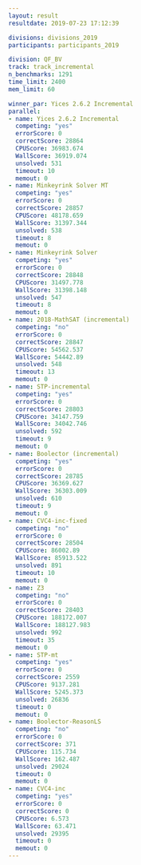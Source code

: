 ```yaml
---
layout: result
resultdate: 2019-07-23 17:12:39

divisions: divisions_2019
participants: participants_2019

division: QF_BV
track: track_incremental
n_benchmarks: 1291
time_limit: 2400
mem_limit: 60

winner_par: Yices 2.6.2 Incremental
parallel:
- name: Yices 2.6.2 Incremental
  competing: "yes"
  errorScore: 0
  correctScore: 28864
  CPUScore: 36983.674
  WallScore: 36919.074
  unsolved: 531
  timeout: 10
  memout: 0
- name: Minkeyrink Solver MT
  competing: "yes"
  errorScore: 0
  correctScore: 28857
  CPUScore: 48178.659
  WallScore: 31397.344
  unsolved: 538
  timeout: 8
  memout: 0
- name: Minkeyrink Solver
  competing: "yes"
  errorScore: 0
  correctScore: 28848
  CPUScore: 31497.778
  WallScore: 31398.148
  unsolved: 547
  timeout: 8
  memout: 0
- name: 2018-MathSAT (incremental)
  competing: "no"
  errorScore: 0
  correctScore: 28847
  CPUScore: 54562.537
  WallScore: 54442.89
  unsolved: 548
  timeout: 13
  memout: 0
- name: STP-incremental
  competing: "yes"
  errorScore: 0
  correctScore: 28803
  CPUScore: 34147.759
  WallScore: 34042.746
  unsolved: 592
  timeout: 9
  memout: 0
- name: Boolector (incremental)
  competing: "yes"
  errorScore: 0
  correctScore: 28785
  CPUScore: 36369.627
  WallScore: 36303.009
  unsolved: 610
  timeout: 9
  memout: 0
- name: CVC4-inc-fixed
  competing: "no"
  errorScore: 0
  correctScore: 28504
  CPUScore: 86002.89
  WallScore: 85913.522
  unsolved: 891
  timeout: 10
  memout: 0
- name: Z3
  competing: "no"
  errorScore: 0
  correctScore: 28403
  CPUScore: 188172.007
  WallScore: 188127.983
  unsolved: 992
  timeout: 35
  memout: 0
- name: STP-mt
  competing: "yes"
  errorScore: 0
  correctScore: 2559
  CPUScore: 9137.281
  WallScore: 5245.373
  unsolved: 26836
  timeout: 0
  memout: 0
- name: Boolector-ReasonLS
  competing: "no"
  errorScore: 0
  correctScore: 371
  CPUScore: 115.734
  WallScore: 162.487
  unsolved: 29024
  timeout: 0
  memout: 0
- name: CVC4-inc
  competing: "yes"
  errorScore: 0
  correctScore: 0
  CPUScore: 6.573
  WallScore: 63.471
  unsolved: 29395
  timeout: 0
  memout: 0
---
```


